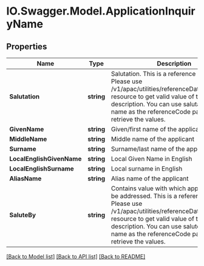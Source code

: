 # IO.Swagger.Model.ApplicationInquiryName
## Properties

Name | Type | Description | Notes
------------ | ------------- | ------------- | -------------
**Salutation** | **string** | Salutation. This is a reference data field. Please use /v1/apac/utilities/referenceData/{salutation} resource to get valid value of this field with description. You can use salutation field name as the referenceCode parameter to retrieve the values. | [optional] 
**GivenName** | **string** | Given/first name of the applicant | 
**MiddleName** | **string** | Middle name of the applicant | [optional] 
**Surname** | **string** | Surname/last name of the applicant | [optional] 
**LocalEnglishGivenName** | **string** | Local Given Name in English | [optional] 
**LocalEnglishSurname** | **string** | Local surname in English | [optional] 
**AliasName** | **string** | Alias name of the applicant | [optional] 
**SaluteBy** | **string** | Contains value with which applicant like to be addressed. This is a reference data field. Please use /v1/apac/utilities/referenceData/{saluteBy} resource to get valid value of this field with description. You can use saluteBy field name as the referenceCode parameter to retrieve the values. | [optional] 

[[Back to Model list]](../README.md#documentation-for-models) [[Back to API list]](../README.md#documentation-for-api-endpoints) [[Back to README]](../README.md)

